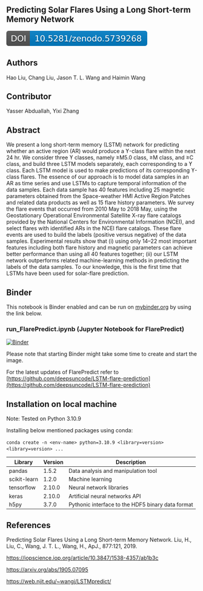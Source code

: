 ## Predicting Solar Flares Using a Long Short-term Memory Network
[![DOI](https://github.com/ccsc-tools/zenodo_icons/blob/main/icons/lstm-flare-predict.svg)](https://zenodo.org/badge/latestdoi/433245747)

## Authors

Hao Liu, Chang Liu, Jason T. L. Wang and Haimin Wang

## Contributor

Yasser Abduallah, Yixi Zhang

## Abstract

We present a long short-term memory (LSTM) network for predicting whether an active region (AR) would produce a ϒ-class flare within the next 24 hr. We consider three ϒ classes, namely ≥M5.0 class, ≥M class, and ≥C class, and build three LSTM models separately, each corresponding to a ϒ class. Each LSTM model is used to make predictions of its corresponding ϒ-class flares. The essence of our approach is to model data samples in an AR as time series and use LSTMs to capture temporal information of the data samples. Each data sample has 40 features including 25 magnetic parameters obtained from the Space-weather HMI Active Region Patches and related data products as well as 15 flare history parameters. We survey the flare events that occurred from 2010 May to 2018 May, using the Geostationary Operational Environmental Satellite X-ray flare catalogs provided by the National Centers for Environmental Information (NCEI), and select flares with identified ARs in the NCEI flare catalogs. These flare events are used to build the labels (positive versus negative) of the data samples. Experimental results show that (i) using only 14–22 most important features including both flare history and magnetic parameters can achieve better performance than using all 40 features together; (ii) our LSTM network outperforms related machine-learning methods in predicting the labels of the data samples. To our knowledge, this is the first time that LSTMs have been used for solar-flare prediction.

## Binder

This notebook is Binder enabled and can be run on [mybinder.org](https://mybinder.org/) by using the link below.


### run_FlarePredict.ipynb (Jupyter Notebook for FlarePredict)
[![Binder](https://mybinder.org/badge_logo.svg)](https://mybinder.org/v2/gh/ccsc-tools/LSTM-flare-prediction/HEAD?labpath=ccsc_FlarePredict.ipynb)

Please note that starting Binder might take some time to create and start the image.

For the latest updates of FlarePredict refer to [https://github.com/deepsuncode/LSTM-flare-prediction](https://github.com/deepsuncode/LSTM-flare-prediction)

## Installation on local machine

Note: Tested on Python 3.10.9

Installing below mentioned packages using conda:

```conda create -n <env-name> python=3.10.9 <library=version> <library=version> ...```

|Library | Version   | Description  |
|---|---|---|
|pandas|1.5.2|Data analysis and manipulation tool|
|scikit-learn| 1.2.0| Machine learning|
| tensorflow  | 2.10.0  | Neural network libraries  |
| keras  | 2.10.0   |Artificial neural networks API   |
|h5py| 3.7.0|Pythonic interface to the HDF5 binary data format|

## References

Predicting Solar Flares Using a Long Short-term Memory Network. Liu, H., Liu, C., Wang, J. T. L., Wang, H., ApJ., 877:121, 2019.

https://iopscience.iop.org/article/10.3847/1538-4357/ab1b3c

https://arxiv.org/abs/1905.07095

https://web.njit.edu/~wangj/LSTMpredict/
